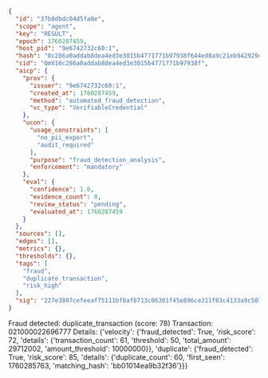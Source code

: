 ```json
{
  "id": "37b8dbdc04d5fa0e",
  "scope": "agent",
  "key": "RESULT",
  "epoch": 1760287459,
  "host_pid": "9e6742732c60:1",
  "hash": "0c286a0addab8dea4ed3e3015b4771771b97938f644ed8a9c21eb94292941db2",
  "cid": "QmV10c286a0addab8dea4ed3e3015b4771771b97938f",
  "aicp": {
    "prov": {
      "issuer": "9e6742732c60:1",
      "created_at": 1760287459,
      "method": "automated_fraud_detection",
      "vc_type": "VerifiableCredential"
    },
    "ucon": {
      "usage_constraints": [
        "no_pii_export",
        "audit_required"
      ],
      "purpose": "fraud_detection_analysis",
      "enforcement": "mandatory"
    },
    "eval": {
      "confidence": 1.0,
      "evidence_count": 0,
      "review_status": "pending",
      "evaluated_at": 1760287459
    }
  },
  "sources": [],
  "edges": [],
  "metrics": {},
  "thresholds": {},
  "tags": [
    "fraud",
    "duplicate_transaction",
    "risk_high"
  ],
  "sig": "227e3897cefeeaf75111bf8af8713c06301f45e896ce311f03c4133a9c5011aa"
}
```

Fraud detected: duplicate_transaction (score: 78)
Transaction: 021000022696777
Details: {'velocity': {'fraud_detected': True, 'risk_score': 72, 'details': {'transaction_count': 61, 'threshold': 50, 'total_amount': 29712002, 'amount_threshold': 10000000}}, 'duplicate': {'fraud_detected': True, 'risk_score': 85, 'details': {'duplicate_count': 60, 'first_seen': 1760285763, 'matching_hash': 'bb01014ea9b32f36'}}}